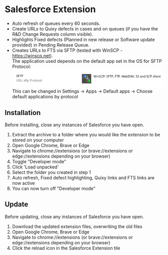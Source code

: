 # Salesforce Extension

- Auto refresh of queues every 60 seconds.
- Create URLs to Quixy defects in cases and on queues (if you have the R&D Change Requests column visible).    
- Highlights Fixed defects (Planned in new release or Software update provided) in Pending Release Queue.  
- Creates URLs to FTS via SFTP (tested with WinSCP - https://winscp.net).  
   The application used depends on the default app set in the OS for SFTP Protocol:  
    ![1](sftp.png)  
    This can be changed in Settings -> Apps -> Default apps -> Choose default applications by protocol  

## Installation
Before installing, close any instances of Salesforce you have open.  

1. Extract the archive to a folder where you would like the extension to be stored on your computer  
2. Open Google Chrome, Brave or Edge  
3. Navigate to chrome://extensions (or brave://extensions or edge://extensions depending on your browser) 
4. Toggle "Developer mode"  
5. Click 'Load unpacked'  
6. Select the folder you created in step 1  
7. Auto refresh, Fixed defect highlighting, Quixy links and FTS links are now active
8. You can now turn off "Developer mode" 

## Update
Before updating, close any instances of Salesforce you have open.

1. Download the updated extension files, overwriting the old files
2. Open Google Chrome, Brave or Edge  
3. Navigate to chrome://extensions (or brave://extensions or edge://extensions depending on your browser) 
4. Click the reload icon in the Salesforce Extension tile